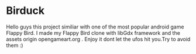 # Birduck
Hello guys this project similiar with one of the most popular android game Flappy Bird.
I made my Flappy Bird clone with libGdx framework and the assets origin opengameart.org .
Enjoy it dont let the ufos hit you.Try to avoid them :)
